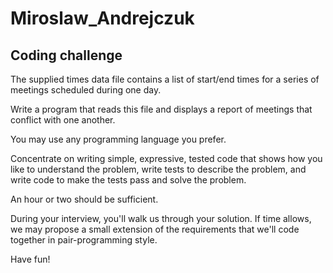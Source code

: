 # Miroslaw_Andrejczuk


## Coding challenge
The supplied times data file contains a list of start/end times for a series of meetings scheduled during one day.

Write a program that reads this file and displays a report of meetings that conflict with one another.

You may use any programming language you prefer.

Concentrate on writing simple, expressive, tested code that shows how you like to understand the problem, write tests to describe the problem, and write code to make the tests pass and solve the problem.

An hour or two should be sufficient.

During your interview, you'll walk us through your solution. If time allows, we may propose a small extension of the requirements that we'll code together in pair-programming style.

Have fun!
